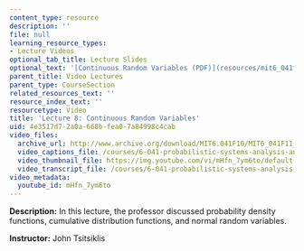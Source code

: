 ```yaml
---
content_type: resource
description: ''
file: null
learning_resource_types:
- Lecture Videos
optional_tab_title: Lecture Slides
optional_text: '[Continuous Random Variables (PDF)](resources/mit6_041f10_l08)'
parent_title: Video Lectures
parent_type: CourseSection
related_resources_text: ''
resource_index_text: ''
resourcetype: Video
title: 'Lecture 8: Continuous Random Variables'
uid: 4e3517d7-2a0a-668b-fea0-7a84998c4cab
video_files:
  archive_url: http://www.archive.org/download/MIT6.041F10/MIT6_041F11_lec08_300k.mp4
  video_captions_file: /courses/6-041-probabilistic-systems-analysis-and-applied-probability-fall-2010/4017ba29144e5fdd987963dae92006c9_mHfn_7ym6to.vtt
  video_thumbnail_file: https://img.youtube.com/vi/mHfn_7ym6to/default.jpg
  video_transcript_file: /courses/6-041-probabilistic-systems-analysis-and-applied-probability-fall-2010/38d3b9902b014854fb64736d8829c3d0_mHfn_7ym6to.pdf
video_metadata:
  youtube_id: mHfn_7ym6to
---
```


**Description:** In this lecture, the professor discussed probability density functions, cumulative distribution functions, and normal random variables.

**Instructor:** John Tsitsiklis